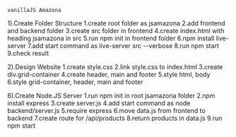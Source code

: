     vanillaJS Amazona

1).Create Folder Structure
    1.create root folder as jsamazona
    2.add frontend and backend folder
    3.create src folder in frontend
    4.create index.html with heading jsamazona in src
    5.run npm init in frontend folder
    6.npm install live-server
    7.add start command as live-server src --verbose
    8.run npm start
    9.check result

2).Design Website
    1.create style.css
    2.link style.css to index.html
    3.create div.grid-container
    4.create header, main and footer
    5.style html, body
    6.style grid-container, header, main and footer

6).Create Node.JS Server
    1.run npm init in root jsamazona folder
    2.npm install express
    3.create server.js
    4.add start command as node backend/server.js
    5.require express
    6.move data.js from frontend to backend
    7.create route for /api/products
    8.return products in data.js
    9.run npm start